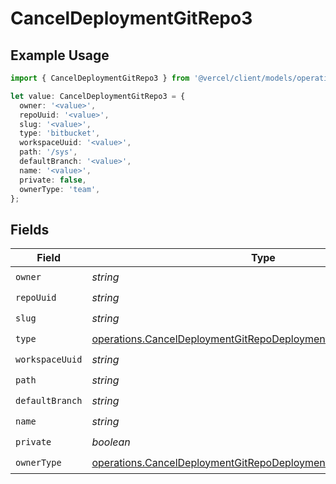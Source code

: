 # CancelDeploymentGitRepo3

## Example Usage

```typescript
import { CancelDeploymentGitRepo3 } from '@vercel/client/models/operations';

let value: CancelDeploymentGitRepo3 = {
  owner: '<value>',
  repoUuid: '<value>',
  slug: '<value>',
  type: 'bitbucket',
  workspaceUuid: '<value>',
  path: '/sys',
  defaultBranch: '<value>',
  name: '<value>',
  private: false,
  ownerType: 'team',
};
```

## Fields

| Field           | Type                                                                                                                                             | Required           | Description |
| --------------- | ------------------------------------------------------------------------------------------------------------------------------------------------ | ------------------ | ----------- |
| `owner`         | _string_                                                                                                                                         | :heavy_check_mark: | N/A         |
| `repoUuid`      | _string_                                                                                                                                         | :heavy_check_mark: | N/A         |
| `slug`          | _string_                                                                                                                                         | :heavy_check_mark: | N/A         |
| `type`          | [operations.CancelDeploymentGitRepoDeploymentsResponseType](../../models/operations/canceldeploymentgitrepodeploymentsresponsetype.md)           | :heavy_check_mark: | N/A         |
| `workspaceUuid` | _string_                                                                                                                                         | :heavy_check_mark: | N/A         |
| `path`          | _string_                                                                                                                                         | :heavy_check_mark: | N/A         |
| `defaultBranch` | _string_                                                                                                                                         | :heavy_check_mark: | N/A         |
| `name`          | _string_                                                                                                                                         | :heavy_check_mark: | N/A         |
| `private`       | _boolean_                                                                                                                                        | :heavy_check_mark: | N/A         |
| `ownerType`     | [operations.CancelDeploymentGitRepoDeploymentsResponseOwnerType](../../models/operations/canceldeploymentgitrepodeploymentsresponseownertype.md) | :heavy_check_mark: | N/A         |
